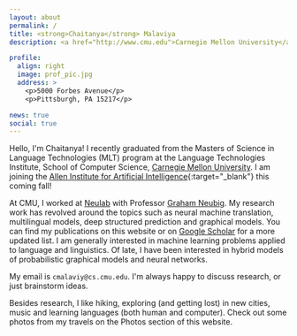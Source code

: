 ```yaml
---
layout: about
permalink: /
title: <strong>Chaitanya</strong> Malaviya
description: <a href="http://www.cmu.edu">Carnegie Mellon University</a>.

profile:
  align: right
  image: prof_pic.jpg
  address: >
    <p>5000 Forbes Avenue</p>
    <p>Pittsburgh, PA 15217</p>

news: true
social: true
---
```


Hello, I'm Chaitanya! I recently graduated from the Masters of Science in Language Technologies (MLT) program at the Language Technologies Institute, School of Computer Science, [Carnegie Mellon University](http://www.cmu.edu). I am joining the [Allen Institute for Artificial Intelligence](https://allenai.org){:target="\_blank"} this coming fall!

At CMU, I worked at [Neulab](https://cs.cmu.edu/~neulab) with Professor [Graham Neubig](http://phontron.com). My research work has revolved around the topics such as neural machine translation, multilingual models, deep structured prediction and graphical models. You can find my publications on this website or on [Google Scholar](https://scholar.google.com/citations?user=s3MzzwwAAAAJ) for a more updated list. I am generally interested in machine learning problems applied to language
and linguistics. Of late, I have been interested in hybrid models of probabilistic graphical models and neural networks.
<br>

My email is `cmalaviy@cs.cmu.edu`. I'm always happy to discuss research, or just brainstorm ideas.
<br>

Besides research, I like hiking, exploring (and getting lost) in new cities, music and learning languages (both human and computer). Check out some photos from my travels on the Photos section of this website.
